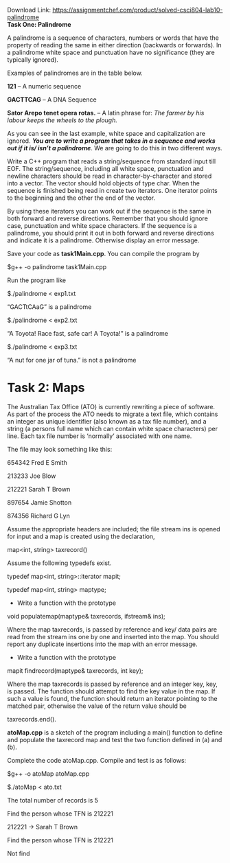 Download Link: https://assignmentchef.com/product/solved-csci804-lab10-palindrome
<br>
<strong>Task One: Palindrome </strong>

A palindrome is a sequence of characters, numbers or words that have the property of reading the same in either direction (backwards or forwards). In a palindrome white space and punctuation have no significance (they are typically ignored).

Examples of palindromes are in the table below.

<strong>121</strong>  – A numeric sequence

<strong>GACTTCAG</strong> – A DNA Sequence

<strong>Sator Arepo tenet opera rotas.</strong> – A latin phrase for: <em>The farmer by his labour keeps the wheels to the plough. </em>

As you can see in the last example, white space and capitalization are ignored. <strong><em>You are to write a program that takes in a sequence and works out if it is/ isn’t a palindrome</em></strong>. We are going to do this in two different ways.

Write a C++ program that reads a string/sequence from standard input till EOF. The string/sequence, including all white space, punctuation and newline characters should be read in character-by-character and stored into a vector. The vector should hold objects of type char. When the sequence is finished being read in create two iterators. One iterator points to the beginning and the other the end of the vector.

By using these iterators you can work out if the sequence is the same in both forward and reverse directions. Remember that you should ignore case, punctuation and white space characters. If the sequence is a palindrome, you should print it out in both forward and reverse directions and indicate it is a palindrome. Otherwise display an error message.

Save your code as <strong>task1Main.cpp</strong>. You can compile the program by

$g++ -o palindrome task1Main.cpp

Run the program like

$./palindrome &lt; exp1.txt

“GACTtCAaG” is a palindrome




$./palindrome &lt; exp2.txt

“A Toyota! Race fast, safe car! A Toyota!” is a palindrome




$./palindrome &lt; exp3.txt

“A nut for one jar of tuna.” is not a palindrome

<h1>Task 2: Maps</h1>

The Australian Tax Office (ATO) is currently rewriting a piece of software. As part of the process the ATO needs to migrate a text file, which contains an integer as unique identifier (also known as a tax file number), and a string (a persons full name which can contain white space characters) per line. Each tax file number is ‘normally’ associated with one name.

The file may look something like this:

654342 Fred E Smith

213233 Joe Blow

212221 Sarah T Brown

897654 Jamie Shotton

874356 Richard G Lyn




Assume the appropriate headers are included; the file stream ins is opened for input and a map is created using the declaration,




map&lt;int, string&gt; taxrecord()




Assume the following typedefs exist.




typedef map&lt;int, string&gt;::iterator mapit;

typedef map&lt;int, string&gt; maptype;




<ul>

 <li>Write a function with the prototype</li>

</ul>

void populatemap(maptype&amp; taxrecords, ifstream&amp; ins);




Where the map taxrecords, is passed by reference and key/ data pairs are read from the stream ins one by one and inserted into the map. You should report any duplicate insertions into the map with an error message.




<ul>

 <li>Write a function with the prototype</li>

</ul>

mapit findrecord(maptype&amp; taxrecords, int key);




Where the map taxrecords is passed by reference and an integer key, key, is passed. The function should attempt to find the key value in the map. If such a value is found, the function should return an iterator pointing to the matched pair, otherwise the value of the return value should be




taxrecords.end().




<strong>atoMap.cpp</strong> is a sketch of the program including a main() function to define and populate the taxrecord map  and test the two function defined in (a) and (b).

Complete the code atoMap.cpp. Compile and test is as follows:




$g++ -o atoMap atoMap.cpp




$./atoMap &lt; ato.txt




The total number of records is 5

Find the person whose TFN is 212221

212221 -&gt; Sarah T Brown




Find the person whose TFN is 212221

Not find